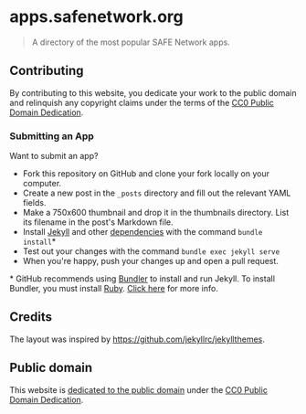 # apps.safenetwork.org

> A directory of the most popular SAFE Network apps.

## Contributing

By contributing to this website, you dedicate your work to the public domain and relinquish any copyright claims under the terms of the [CC0 Public Domain Dedication](https://creativecommons.org/publicdomain/zero/1.0/).

### Submitting an App

Want to submit an app?

- Fork this repository on GitHub and clone your fork locally on your computer.
- Create a new post in the `_posts` directory and fill out the relevant YAML fields.
- Make a 750x600 thumbnail and drop it in the thumbnails directory. List its filename in the post's Markdown file.
- Install [Jekyll](https://jekyllrb.com/) and other [dependencies](https://pages.github.com/versions/) with the command `bundle install`*
- Test out your changes with the command `bundle exec jekyll serve`
- When you're happy, push your changes up and open a pull request.

\* GitHub recommends using [Bundler](https://bundler.io/) to install and run Jekyll. To install Bundler, you must install [Ruby](https://www.ruby-lang.org/en/). [Click here](https://help.github.com/articles/setting-up-your-github-pages-site-locally-with-jekyll/#requirements) for more info.



## Credits

The layout was inspired by https://github.com/jekyllrc/jekyllthemes.

## Public domain

This website is [dedicated to the public domain](https://github.com/safenetwork/apps.safenetwork.org/blob/gh-pages/LICENSE.md) under the [CC0 Public Domain Dedication](https://creativecommons.org/publicdomain/zero/1.0/).
